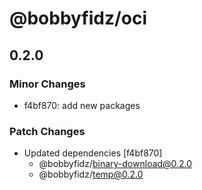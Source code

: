# @bobbyfidz/oci

## 0.2.0

### Minor Changes

- f4bf870: add new packages

### Patch Changes

- Updated dependencies [f4bf870]
    - @bobbyfidz/binary-download@0.2.0
    - @bobbyfidz/temp@0.2.0
